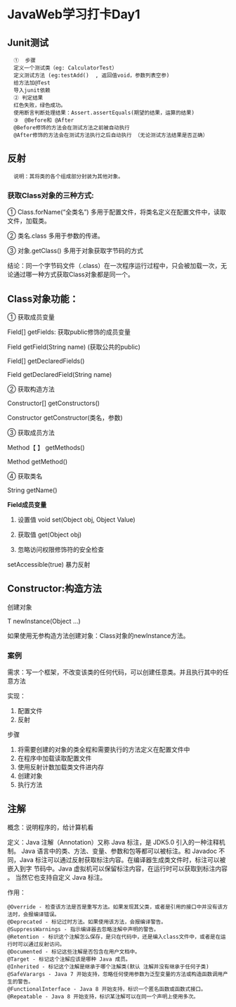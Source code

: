 # JavaWeb学习打卡Day1
## Junit测试
      ①	 步骤
      定义一个测试类（eg: CalculatorTest）
      定义测试方法 (eg:testAdd()  , 返回值void，参数列表空参)
      给方法加@Test
      导入junit依赖
      ②	判定结果
      红色失败，绿色成功。
      使用断言判断处理结果：Assert.assertEquals(期望的结果，运算的结果)
      ③	 @Before和 @After
      @Before修饰的方法会在测试方法之前被自动执行
      @After修饰的方法会在测试方法执行之后自动执行 （无论测试方法结果是否正确）
## 反射
      说明：其将类的各个组成部分封装为其他对象。

### 获取Class对象的三种方式:
①	Class.forName(“全类名”)
多用于配置文件，将类名定义在配置文件中，读取文件，加载类。

②	类名.class
多用于参数的传递。

③	对象.getClass()
多用于对象获取字节码的方式

结论：同一个字节码文件（.class）在一次程序运行过程中，只会被加载一次，无论通过哪一种方式获取Class对象都是同一个。

## Class对象功能：
①	获取成员变量

Field[] getFields: 获取public修饰的成员变量

Field getField(String name)   (获取公共的public)

Field[] getDeclaredFields()

Field getDeclaredField(String name)

②	获取构造方法

Constructor[] getConstructors()

Constructor<T> getConstructor(类名，参数)

③	获取成员方法

Method【 】 getMethods()

Method getMethod()

④	获取类名

String getName()

**Field成员变量**

1. 设置值 void set(Object obj, Object Value)

2. 获取值 get(Object obj)

3. 忽略访问权限修饰符的安全检查

setAccessible(true)  暴力反射

## Constructor:构造方法
创建对象

T newInstance(Object …)

如果使用无参构造方法创建对象：Class对象的newInstance方法。

### 案例

需求：写一个框架，不改变该类的任何代码，可以创建任意类。并且执行其中的任意方法

实现：

1. 配置文件
2. 反射

步骤
1. 将需要创建的对象的类全程和需要执行的方法定义在配置文件中
2. 在程序中加载读取配置文件
3. 使用反射计数加载类文件进内存
4. 创建对象
5. 执行方法

## 注解

概念：说明程序的，给计算机看

定义：Java 注解（Annotation）又称 Java 标注，是 JDK5.0 引入的一种注释机制。
Java 语言中的类、方法、变量、参数和包等都可以被标注。和 Javadoc 不同，Java 标注可以通过反射获取标注内容。在编译器生成类文件时，标注可以被嵌入到字
节码中。Java 虚拟机可以保留标注内容，在运行时可以获取到标注内容 。 当然它也支持自定义 Java 标注。

作用：

    @Override - 检查该方法是否是重写方法。如果发现其父类，或者是引用的接口中并没有该方法时，会报编译错误。
    @Deprecated - 标记过时方法。如果使用该方法，会报编译警告。
    @SuppressWarnings - 指示编译器去忽略注解中声明的警告。
    @Retention - 标识这个注解怎么保存，是只在代码中，还是编入class文件中，或者是在运行时可以通过反射访问。
    @Documented - 标记这些注解是否包含在用户文档中。
    @Target - 标记这个注解应该是哪种 Java 成员。
    @Inherited - 标记这个注解是继承于哪个注解类(默认 注解并没有继承于任何子类)
    @SafeVarargs - Java 7 开始支持，忽略任何使用参数为泛型变量的方法或构造函数调用产生的警告。
    @FunctionalInterface - Java 8 开始支持，标识一个匿名函数或函数式接口。
    @Repeatable - Java 8 开始支持，标识某注解可以在同一个声明上使用多次。